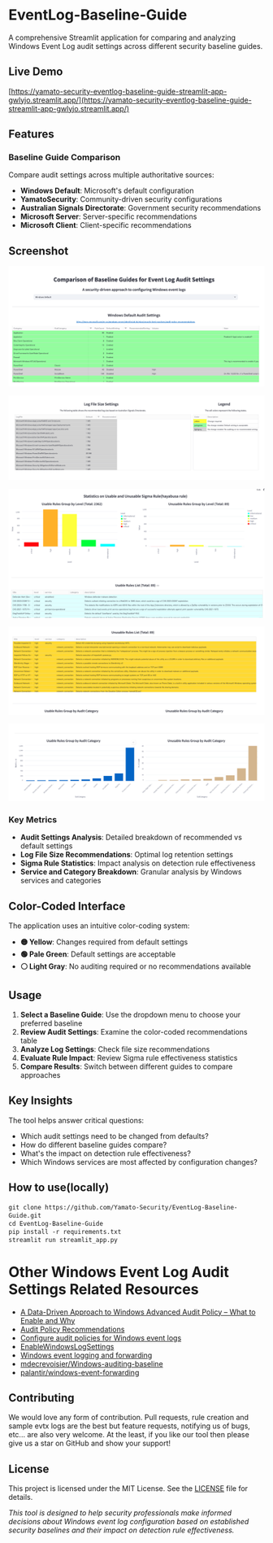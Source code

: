 # EventLog-Baseline-Guide
A comprehensive Streamlit application for comparing and analyzing Windows Event Log audit settings across different security baseline guides.

## Live Demo
[https://yamato-security-eventlog-baseline-guide-streamlit-app-gwlyjo.streamlit.app/](https://yamato-security-eventlog-baseline-guide-streamlit-app-gwlyjo.streamlit.app/)

## Features

### Baseline Guide Comparison
Compare audit settings across multiple authoritative sources:
- **Windows Default**: Microsoft's default configuration
- **YamatoSecurity**: Community-driven security configurations
- **Australian Signals Directorate**: Government security recommendations
- **Microsoft Server**: Server-specific recommendations
- **Microsoft Client**: Client-specific recommendations

## Screenshot
![Screenshot](img/01.png)

![Screenshot](img/02.png)

![Screenshot](img/03.png)

![Screenshot](img/04.png)

![Screenshot](img/05.png)

### Key Metrics
- **Audit Settings Analysis**: Detailed breakdown of recommended vs default settings
- **Log File Size Recommendations**: Optimal log retention settings
- **Sigma Rule Statistics**: Impact analysis on detection rule effectiveness
- **Service and Category Breakdown**: Granular analysis by Windows services and categories

## Color-Coded Interface

The application uses an intuitive color-coding system:
- **🟡 Yellow**: Changes required from default settings
- **🟢 Pale Green**: Default settings are acceptable
- **⚪ Light Gray**: No auditing required or no recommendations available

## Usage

1. **Select a Baseline Guide**: Use the dropdown menu to choose your preferred baseline
2. **Review Audit Settings**: Examine the color-coded recommendations table
3. **Analyze Log Settings**: Check file size recommendations
4. **Evaluate Rule Impact**: Review Sigma rule effectiveness statistics
5. **Compare Results**: Switch between different guides to compare approaches

## Key Insights

The tool helps answer critical questions:
- Which audit settings need to be changed from defaults?
- How do different baseline guides compare?
- What's the impact on detection rule effectiveness?
- Which Windows services are most affected by configuration changes?

## How to use(locally)
```
git clone https://github.com/Yamato-Security/EventLog-Baseline-Guide.git
cd EventLog-Baseline-Guide
pip install -r requirements.txt
streamlit run streamlit_app.py 
```
# Other Windows Event Log Audit Settings Related Resources
* [A Data-Driven Approach to Windows Advanced Audit Policy – What to Enable and Why](https://www.splunk.com/en_us/blog/security/windows-audit-policy-guide.html)
* [Audit Policy Recommendations](https://learn.microsoft.com/en-us/windows-server/identity/ad-ds/plan/security-best-practices/audit-policy-recommendations)
* [Configure audit policies for Windows event logs](https://learn.microsoft.com/en-us/defender-for-identity/deploy/configure-windows-event-collection)
* [EnableWindowsLogSettings](https://github.com/Yamato-Security/EnableWindowsLogSettings)
* [Windows event logging and forwarding](https://www.cyber.gov.au/resources-business-and-government/maintaining-devices-and-systems/system-hardening-and-administration/system-monitoring/windows-event-logging-and-forwarding)
* [mdecrevoisier/Windows-auditing-baseline](https://github.com/mdecrevoisier/Windows-auditing-baseline)
* [palantir/windows-event-forwarding](https://github.com/palantir/windows-event-forwarding/tree/master/group-policy-objects)

## Contributing

We would love any form of contribution. Pull requests, rule creation and sample evtx logs are the best but feature requests, notifying us of bugs, etc... are also very welcome.
At the least, if you like our tool then please give us a star on GitHub and show your support!

## License
This project is licensed under the MIT License. See the [LICENSE](LICENSE) file for details.

*This tool is designed to help security professionals make informed decisions about Windows event log configuration based on established security baselines and their impact on detection rule effectiveness.*
